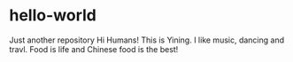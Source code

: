 # hello-world
Just another repository
Hi Humans!
This is Yining. I like music, dancing and travl. 
Food is life and Chinese food is the best!

